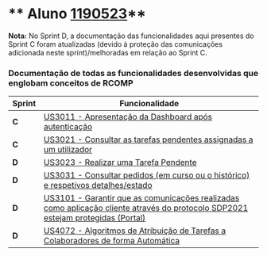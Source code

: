 ** Aluno [1190523](./)**
===============================

**Nota:** No Sprint D, a documentação das funcionalidades aqui presentes do Sprint C foram atualizadas (devido à proteção das comunicações adicionada neste sprint)/melhoradas em relação ao Sprint C.

### Documentação de todas as funcionalidades desenvolvidas que englobam conceitos de RCOMP ###

| Sprint | Funcionalidade     |
|--------|--------------------|
| **C**  | [US3011 - Apresentação da Dashboard após autenticação](US3011/ProcessoEngenhariaFuncionalidade.md) |
| **C**  | [US3021 - Consultar as tarefas pendentes assignadas a um utilizador](US3021/ProcessoEngenhariaFuncionalidade.md) |
| **D**  | [US3023 - Realizar uma Tarefa Pendente](US3023/ProcessoEngenhariaFuncionalidade.md) |
| **D**  | [US3031 - Consultar pedidos (em curso ou o histórico) e respetivos detalhes/estado](US3031/ProcessoEngenhariaFuncionalidade.md) |
| **D**  | [US3101 - Garantir que as comunicações realizadas como aplicação cliente através do protocolo SDP2021 estejam protegidas (Portal)](US3101/ProcessoEngenhariaFuncionalidade.md) |
| **D**  | [US4072 - Algoritmos de Atribuição de Tarefas a Colaboradores de forma Automática](US4072/ProcessoEngenhariaFuncionalidade.md) |
